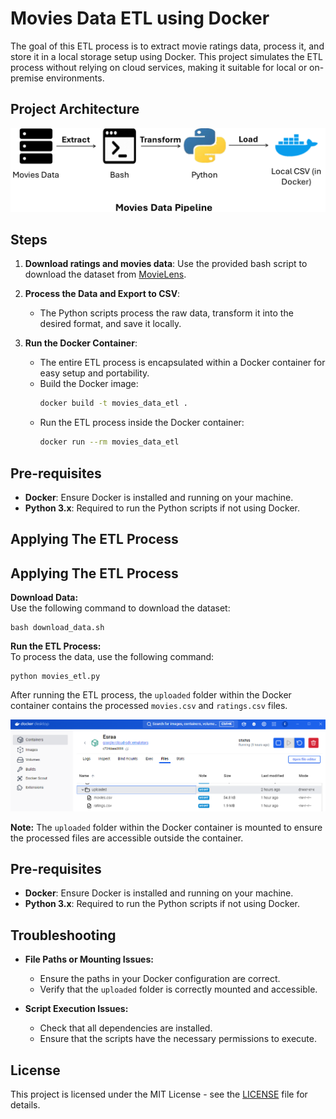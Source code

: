 # Movies Data ETL using Docker

The goal of this ETL process is to extract movie ratings data, process it, and store it in a local storage setup using Docker. This project simulates the ETL process without relying on cloud services, making it suitable for local or on-premise environments.

## Project Architecture

![Project Architecture](Movies_Data_Pipeline2.png)

## Steps

1. **Download ratings and movies data**: Use the provided bash script to download the dataset from [MovieLens](https://files.grouplens.org/datasets/movielens).

2. **Process the Data and Export to CSV**:
    - The Python scripts process the raw data, transform it into the desired format, and save it locally.

3. **Run the Docker Container**:
    - The entire ETL process is encapsulated within a Docker container for easy setup and portability.
    - Build the Docker image:
      ```bash
      docker build -t movies_data_etl .
      ```
    - Run the ETL process inside the Docker container:
      ```bash
      docker run --rm movies_data_etl
      ```

## Pre-requisites

- **Docker**: Ensure Docker is installed and running on your machine.
- **Python 3.x**: Required to run the Python scripts if not using Docker.

## Applying The ETL Process


## Applying The ETL Process

**Download Data:**  
Use the following command to download the dataset:

    bash download_data.sh

**Run the ETL Process:**  
To process the data, use the following command:

    python movies_etl.py


After running the ETL process, the `uploaded` folder within the Docker container contains the processed `movies.csv` and `ratings.csv` files.

![Uploaded Files in Docker Container](uploaded_files.png)

**Note:** The `uploaded` folder within the Docker container is mounted to ensure the processed files are accessible outside the container.

## Pre-requisites

- **Docker**: Ensure Docker is installed and running on your machine.
- **Python 3.x**: Required to run the Python scripts if not using Docker.

## Troubleshooting

- **File Paths or Mounting Issues:**
  - Ensure the paths in your Docker configuration are correct.
  - Verify that the `uploaded` folder is correctly mounted and accessible.

- **Script Execution Issues:**
  - Check that all dependencies are installed.
  - Ensure that the scripts have the necessary permissions to execute.

## License

This project is licensed under the MIT License - see the [LICENSE](LICENSE) file for details.

